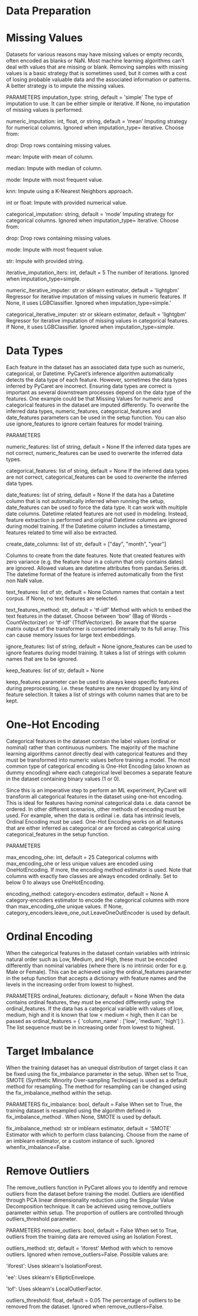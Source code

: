 # Data Preparation
# Missing Values
Datasets for various reasons may have missing values or empty records, often encoded as blanks or NaN. Most machine learning algorithms can't deal with values that are missing or blank. Removing samples with missing values is a basic strategy that is sometimes used, but it comes with a cost of losing probable valuable data and the associated information or patterns. A better strategy is to impute the missing values. 

PARAMETERS
imputation_type: string, default = 'simple'
The type of imputation to use. It can be either simple or iterative. If None, no imputation of missing values is performed.

numeric_imputation: int, float, or string, default = ‘mean’
Imputing strategy for numerical columns. Ignored when imputation_type= iterative. Choose from:

drop: Drop rows containing missing values. 

mean: Impute with mean of column. 

median: Impute with median of column.

mode: Impute with most frequent value.

knn: Impute using a K-Nearest Neighbors approach. 

int or float: Impute with provided numerical value.

categorical_imputation: string, default = ‘mode’
Imputing strategy for categorical columns. Ignored when imputation_type= iterative. Choose from: 

drop: Drop rows containing missing values.

mode: Impute with most frequent value.

str: Impute with provided string.

iterative_imputation_iters: int, default = 5
The number of iterations. Ignored when imputation_type=simple.

numeric_iterative_imputer: str or sklearn estimator, default = 'lightgbm'
Regressor for iterative imputation of missing values in numeric features. If None, it uses LGBClassifier. Ignored when imputation_type=simple.'

categorical_iterative_imputer: str or sklearn estimator, default = 'lightgbm'
Regressor for iterative imputation of missing values in categorical features. If None, it uses LGBClassifier. Ignored when imputation_type=simple.



# Data Types 
Each feature in the dataset has an associated data type such as numeric, categorical, or Datetime. PyCaret’s inference algorithm automatically detects the data type of each feature. However, sometimes the data types inferred by PyCaret are incorrect. Ensuring data types are correct is important as several downstream processes depend on the data type of the features. One example could be that Missing Values for numeric and categorical features in the dataset are imputed differently. To overwrite the inferred data types, numeric_features, categorical_features and date_features parameters can be used in the setup function. You can also use ignore_features to ignore certain features for model training.

PARAMETERS

numeric_features: list of string, default = None
If the inferred data types are not correct, numeric_features can be used to overwrite the inferred data types. 

categorical_features: list of string, default = None
If the inferred data types are not correct, categorical_features can be used to overwrite the inferred data types. 

date_features: list of string, default = None
If the data has a Datetime column that is not automatically inferred when running the setup, date_features can be used to force the data type. It can work with multiple date columns. Datetime related features are not used in modeling. Instead, feature extraction is performed and original Datetime columns are ignored during model training. If the Datetime column includes a timestamp, features related to time will also be extracted.

create_date_columns: list of str, default = ["day", "month", "year"]

Columns to create from the date features. Note that created features with zero variance (e.g. the feature hour in a column that only contains dates) are ignored. Allowed values are datetime attributes from pandas.Series.dt. The datetime format of the feature is inferred automatically from the first non NaN value.

text_features: list of str, default = None
Column names that contain a text corpus. If None, no text features are selected.

text_features_method: str, default = 'tf-idf'
Method with which to embed the text features in the dataset. Choose between 'bow' (Bag of Words - CountVectorizer) or 'tf-idf' (TfidfVectorizer). Be aware that the sparse matrix output of the transformer is converted internally to its full array. This can cause memory issues for large text embeddings.

ignore_features: list of string, default = None
ignore_features can be used to ignore features during model training. It takes a list of strings with column names that are to be ignored.

keep_features: list of str, default = None

keep_features parameter can be used to always keep specific features during preprocessing, i.e. these features are never dropped by any kind of feature selection. It takes a list of strings with column names that are to be kept.

# One-Hot Encoding
Categorical features in the dataset contain the label values (ordinal or nominal) rather than continuous numbers. The majority of the machine learning algorithms cannot directly deal with categorical features and they must be transformed into numeric values before training a model. The most common type of categorical encoding is One-Hot Encoding (also known as dummy encoding) where each categorical level becomes a separate feature in the dataset containing binary values (1 or 0). 

Since this is an imperative step to perform an ML experiment, PyCaret will transform all categorical features in the dataset using one-hot encoding. This is ideal for features having nominal categorical data i.e. data cannot be ordered. In other different scenarios, other methods of encoding must be used. For example, when the data is ordinal i.e. data has intrinsic levels, Ordinal Encoding must be used. One-Hot Encoding works on all features that are either inferred as categorical or are forced as categorical using categorical_features in the setup function. 

PARAMETERS

max_encoding_ohe: int, default = 25 
Categorical columns with max_encoding_ohe or less unique values are encoded using OneHotEncoding. If more, the encoding method estimator is used. Note that columns with exactly two classes are always encoded ordinally. Set to below 0 to always use OneHotEncoding.

encoding_method: category-encoders estimator, default = None 
A category-encoders estimator to encode the categorical columns with more than max_encoding_ohe unique values. If None, category_encoders.leave_one_out.LeaveOneOutEncoder is used by default.

# Ordinal Encoding
When the categorical features in the dataset contain variables with intrinsic natural order such as Low, Medium, and High, these must be encoded differently than nominal variables (where there is no intrinsic order for e.g. Male or Female). This can be achieved using  the ordinal_features parameter in the setup function that accepts a dictionary with feature names and the levels in the increasing order from lowest to highest.

PARAMETERS
ordinal_features: dictionary, default = None
When the data contains ordinal features, they must be encoded differently using the ordinal_features. If the data has a categorical variable with values of low, medium, high and it is known that low < medium < high, then it can be passed as ordinal_features = { 'column_name' : ['low', 'medium', 'high'] }. The list sequence must be in increasing order from lowest to highest.

# Target Imbalance
When the training dataset has an unequal distribution of target class it can be fixed using the fix_imbalance parameter in the setup. When set to True, SMOTE (Synthetic Minority Over-sampling Technique) is used as a default method for resampling. The method for resampling can be changed using the fix_imbalance_method within the setup. 

PARAMETERS
fix_imbalance: bool, default = False
When set to True, the training dataset is resampled using the algorithm defined in fix_imbalance_method . When None, SMOTE is used by default.

fix_imbalance_method: str or imblearn estimator, default = 'SMOTE'
Estimator with which to perform class balancing. Choose from the name of an imblearn estimator, or a custom instance of such. Ignored whenfix_imbalance=False.

# Remove Outliers
The remove_outliers function in PyCaret allows you to identify and remove outliers from the dataset before training the model. Outliers are identified through PCA linear dimensionality reduction using the Singular Value Decomposition technique. It can be achieved using remove_outliers parameter within setup. The proportion of outliers are controlled through outliers_threshold parameter.

PARAMETERS
remove_outliers: bool, default = False
When set to True, outliers from the training data are removed using an Isolation Forest.

outliers_method: str, default = 'iforest'
Method with which to remove outliers. Ignored when remove_outliers=False. Possible values are:

'iforest': Uses sklearn's IsolationForest.

'ee': Uses sklearn's EllipticEnvelope.

'lof': Uses sklearn's LocalOutlierFactor.

outliers_threshold: float, default = 0.05
The percentage of outliers to be removed from the dataset. Ignored when remove_outliers=False.

# 